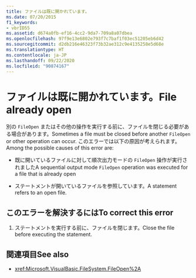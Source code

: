 ```yaml
---
title: ファイルは既に開かれています。
ms.date: 07/20/2015
f1_keywords:
- vbrID55
ms.assetid: d674a0fb-ef16-4cc2-9da7-709a8a07dbea
ms.openlocfilehash: 97f9e13e6802e793f7c7baf1f03ec51205eb6d42
ms.sourcegitcommit: d2db216e46323f73b32ae312c9e4135258e5d68e
ms.translationtype: HT
ms.contentlocale: ja-JP
ms.lasthandoff: 09/22/2020
ms.locfileid: "90874167"
---
```

# <a name="file-already-open"></a><span data-ttu-id="9d503-102">ファイルは既に開かれています。</span><span class="sxs-lookup"><span data-stu-id="9d503-102">File already open</span></span>

<span data-ttu-id="9d503-103">別の `FileOpen` またはその他の操作を実行する前に、ファイルを閉じる必要がある場合があります。</span><span class="sxs-lookup"><span data-stu-id="9d503-103">Sometimes a file must be closed before another `FileOpen` or other operation can occur.</span></span> <span data-ttu-id="9d503-104">このエラーでは以下の原因が考えられます。</span><span class="sxs-lookup"><span data-stu-id="9d503-104">Among the possible causes of this error are:</span></span>  
  
- <span data-ttu-id="9d503-105">既に開いているファイルに対して順次出力モードの `FileOpen` 操作が実行されました</span><span class="sxs-lookup"><span data-stu-id="9d503-105">A sequential output mode `FileOpen` operation was executed for a file that is already open</span></span>  
  
- <span data-ttu-id="9d503-106">ステートメントが開いているファイルを参照しています。</span><span class="sxs-lookup"><span data-stu-id="9d503-106">A statement refers to an open file.</span></span>  
  
## <a name="to-correct-this-error"></a><span data-ttu-id="9d503-107">このエラーを解決するには</span><span class="sxs-lookup"><span data-stu-id="9d503-107">To correct this error</span></span>  
  
1. <span data-ttu-id="9d503-108">ステートメントを実行する前に、ファイルを閉じます。</span><span class="sxs-lookup"><span data-stu-id="9d503-108">Close the file before executing the statement.</span></span>  
  
## <a name="see-also"></a><span data-ttu-id="9d503-109">関連項目</span><span class="sxs-lookup"><span data-stu-id="9d503-109">See also</span></span>

- <xref:Microsoft.VisualBasic.FileSystem.FileOpen%2A>
